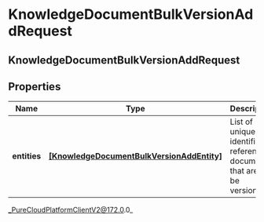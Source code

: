 # KnowledgeDocumentBulkVersionAddRequest

## KnowledgeDocumentBulkVersionAddRequest

## Properties

|Name | Type | Description | Notes|
|------------ | ------------- | ------------- | -------------|
| **entities** | [**[KnowledgeDocumentBulkVersionAddEntity]**]([KnowledgeDocumentBulkVersionAddEntity]) | List of unique identifiers referencing documents that are to be versioned | |



_PureCloudPlatformClientV2@172.0.0_
